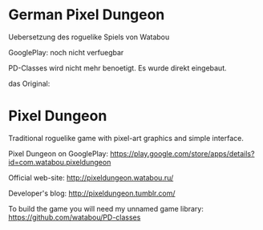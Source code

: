 German Pixel Dungeon
====================

Uebersetzung des roguelike Spiels von Watabou

GooglePlay:
noch nicht verfuegbar

PD-Classes wird nicht mehr benoetigt.
Es wurde direkt eingebaut.

das Original:

Pixel Dungeon
=============

Traditional roguelike game with pixel-art graphics and simple interface.

Pixel Dungeon on GooglePlay: 
https://play.google.com/store/apps/details?id=com.watabou.pixeldungeon

Official web-site: 
http://pixeldungeon.watabou.ru/

Developer's blog: 
http://pixeldungeon.tumblr.com/

To build the game you will need my unnamed game library:
https://github.com/watabou/PD-classes
